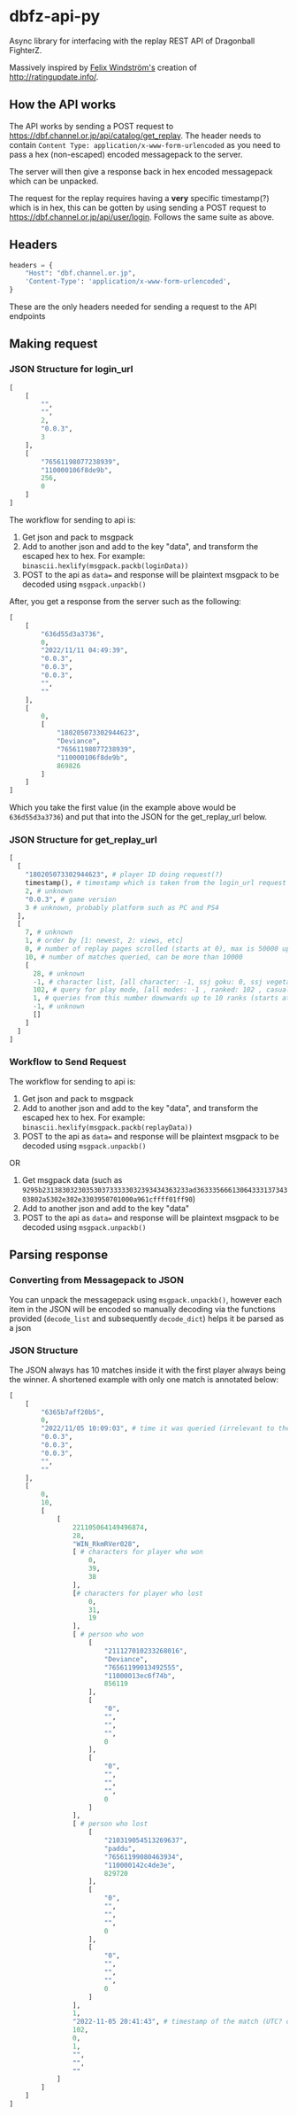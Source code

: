 # dbfz-api-py
 Async library for interfacing with the replay REST API of Dragonball FighterZ. 
 
Massively inspired by [Felix Windström's](https://twitter.com/sov_gott_games/) creation of http://ratingupdate.info/.

## How the API works
The API works by sending a POST request to https://dbf.channel.or.jp/api/catalog/get_replay. 
The header needs to contain ```Content Type: application/x-www-form-urlencoded``` as you need to pass a hex (non-escaped) encoded messagepack to the server.

The server will then give a response back in hex encoded messagepack which can be unpacked.

The request for the replay requires having a **very** specific timestamp(?) which is in hex, this can be gotten by using sending a POST request to https://dbf.channel.or.jp/api/user/login. Follows the same suite as above.
## Headers
```python
headers = {
    "Host": "dbf.channel.or.jp",
    'Content-Type': 'application/x-www-form-urlencoded',
}
```

These are the only headers needed for sending a request to the API endpoints

## Making request
### JSON Structure for login_url
```python
[
    [
        "", 
        "", 
        2,
        "0.0.3", 
        3
    ],
    [
        "76561198077238939",
        "110000106f8de9b", 
        256, 
        0
    ]
]
```

The workflow for sending to api is:
1) Get json and pack to msgpack
2) Add to another json and add to the key "data", and transform the escaped hex to hex. For example: ```binascii.hexlify(msgpack.packb(loginData))```
3) POST to the api as ```data=``` and response will be plaintext msgpack to be decoded using ```msgpack.unpackb()```

After, you get a response from the server such as the following:
```python
[
    [
        "636d55d3a3736",
        0,
        "2022/11/11 04:49:39",
        "0.0.3",
        "0.0.3",
        "0.0.3",
        "",
        ""
    ],
    [
        0,
        [
            "180205073302944623",
            "Deviance",
            "76561198077238939",
            "110000106f8de9b",
            869826
        ]
    ]
]
```
Which you take the first value (in the example above would be ```636d55d3a3736```) and put that into the JSON for the get_replay_url below.

### JSON Structure for get_replay_url
```python
[
  [
    "180205073302944623", # player ID doing request(?)
    timestamp(), # timestamp which is taken from the login_url request as shown above
    2, # unknown
    "0.0.3", # game version
    3 # unknown, probably platform such as PC and PS4
  ],
  [
    7, # unknown
    1, # order by [1: newest, 2: views, etc]
    0, # number of replay pages scrolled (starts at 0), max is 50000 upwards but gets very slow so best to stick to 5000 or less
    10, # number of matches queried, can be more than 10000
    [
      28, # unknown
      -1, # character list, [all character: -1, ssj goku: 0, ssj vegeta: 1, etc] always goes upwards (easy to make enum)
      102, # query for play mode, [all modes: -1 , ranked: 102 , casual: 104, arena: 103, ring: 105, ring party match: 107, tournament: 110]
      1, # queries from this number downwards up to 10 ranks (starts at 1), can go up to 50000 upwards but gets very slow so best to stick to 5000 or less
      -1, # unknown
      []
    ]
  ]
]
```

### Workflow to Send Request
The workflow for sending to api is:
1) Get json and pack to msgpack
2) Add to another json and add to the key "data", and transform the escaped hex to hex. For example: ```binascii.hexlify(msgpack.packb(replayData))```
3) POST to the api as ```data=``` and response will be plaintext msgpack to be decoded using ```msgpack.unpackb()```

OR
1) Get msgpack data (such as ```9295b2313830323035303733333032393434363233ad3633356661306433313734303802a5302e302e3303950701000a961cffff01ff90```)
2) Add to another json and add to the key "data"
3) POST to the api as ```data=``` and response will be plaintext msgpack to be decoded using ```msgpack.unpackb()```


## Parsing response
### Converting from Messagepack to JSON
You can unpack the messagepack using ```msgpack.unpackb()```, however each item in the JSON will be encoded so manually decoding 
via the functions provided (```decode_list``` and subsequently ```decode_dict```) helps it be parsed as a json

### JSON Structure

The JSON always has 10 matches inside it with the first player always being the winner. A shortened example with only one match is annotated below:
```python
[
    [
        "6365b7aff20b5",
        0,
        "2022/11/05 10:09:03", # time it was queried (irrelevant to the actual match stats)
        "0.0.3",
        "0.0.3",
        "0.0.3",
        "",
        ""
    ],
    [
        0, 
        10,
        [
            [
                221105064149496874,
                28,
                "WIN_RkmRVer028",
                [ # characters for player who won
                    0,
                    39,
                    38
                ],
                [# characters for player who lost
                    0,
                    31,
                    19
                ],
                [ # person who won
                    [
                        "211127010233268016",
                        "Deviance",
                        "76561199013492555",
                        "11000013ec6f74b",
                        856119
                    ],
                    [
                        "0",
                        "",
                        "",
                        "",
                        0
                    ],
                    [
                        "0",
                        "",
                        "",
                        "",
                        0
                    ]
                ],
                [ # person who lost
                    [
                        "210319054513269637",
                        "paddu",
                        "76561199080463934",
                        "110000142c4de3e",
                        829720
                    ],
                    [
                        "0",
                        "",
                        "",
                        "",
                        0
                    ],
                    [
                        "0",
                        "",
                        "",
                        "",
                        0
                    ]
                ],
                1,
                "2022-11-05 20:41:43", # timestamp of the match (UTC? or Japan time?)
                102,
                0,
                1,
                "",
                "",
                ""
            ]
        ]
    ]
]
```
